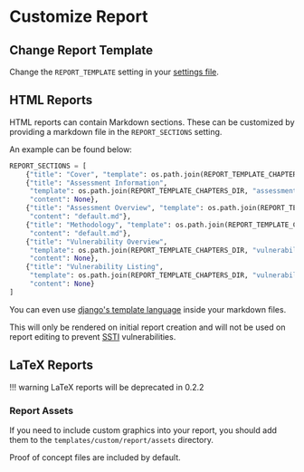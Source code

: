 # Customize Report

## Change Report Template
Change the `REPORT_TEMPLATE` setting in your [settings file](../../getting_started/configuration/index.md).

## HTML Reports
HTML reports can contain Markdown sections. These can be customized by providing a markdown file in the `REPORT_SECTIONS`
setting.

An example can be found below:
```python
REPORT_SECTIONS = [
    {"title": "Cover", "template": os.path.join(REPORT_TEMPLATE_CHAPTERS_DIR, "cover.html"), "content": None},
    {"title": "Assessment Information",
     "template": os.path.join(REPORT_TEMPLATE_CHAPTERS_DIR, "assessment_information.html"),
     "content": None},
    {"title": "Assessment Overview", "template": os.path.join(REPORT_TEMPLATE_CHAPTERS_DIR, "generic_md_section.html"),
     "content": "default.md"},
    {"title": "Methodology", "template": os.path.join(REPORT_TEMPLATE_CHAPTERS_DIR, "generic_md_section.html"),
     "content": "default.md"},
    {"title": "Vulnerability Overview",
     "template": os.path.join(REPORT_TEMPLATE_CHAPTERS_DIR, "vulnerability_overview.html"),
     "content": None},
    {"title": "Vulnerability Listing",
     "template": os.path.join(REPORT_TEMPLATE_CHAPTERS_DIR, "vulnerability_listing.html"),
     "content": None}
]
```

You can even use [django's template language](https://docs.djangoproject.com/en/4.0/ref/templates/language/)
inside your markdown files.

This will only be rendered on initial report creation and will not be used on report editing to prevent 
[SSTI](https://portswigger.net/research/server-side-template-injection)
vulnerabilities.


## LaTeX Reports

!!! warning
    LaTeX reports will be deprecated in 0.2.2


### Report Assets
If you need to include custom graphics into your report, you should add them to the `templates/custom/report/assets` directory.

Proof of concept files are included by default.
